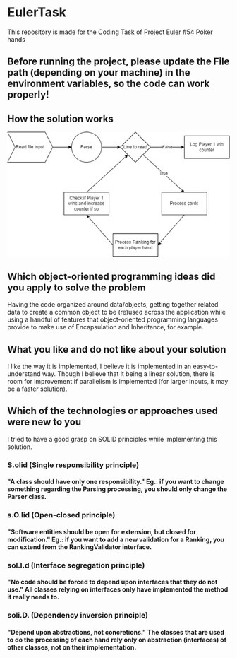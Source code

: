 # EulerTask
This repository is made for the Coding Task of Project Euler #54 Poker hands

## Before running the project, please update the File path (depending on your machine) in the environment variables, so the code can work properly!

## How the solution works

![how the solution works at a hight level](https://raw.githubusercontent.com/kimmorais/EulerTask/master/eulertask/images/flowchart_poker_drawio.jpg)

## Which object-oriented programming ideas did you apply to solve the problem

Having the code organized around data/objects, getting together related data to create a common object to be (re)used across the application while using a handful of features that object-oriented programming languages provide to make use of Encapsulation and Inheritance, for example.

## What you like and do not like about your solution

I like the way it is implemented, I believe it is implemented in an easy-to-understand way. Though I believe that it being a linear solution, there is room for improvement if parallelism is implemented (for larger inputs, it may be a faster solution).

## Which of the technologies or approaches used were new to you

I tried to have a good grasp on SOLID principles while implementing this solution.

### S.olid (Single responsibility principle)
#### "A class should have only one responsibility." Eg.: if you want to change something regarding the Parsing processing, you should only change the Parser class.

### s.O.lid (Open-closed principle)
#### "Software entities should be open for extension, but closed for modification." Eg.: if you want to add a new validation for a Ranking, you can extend from the RankingValidator interface.

### sol.I.d (Interface segregation principle)
#### "No code should be forced to depend upon interfaces that they do not use." All classes relying on interfaces only have implemented the method it really needs to.

### soli.D. (Dependency inversion principle)
#### "Depend upon abstractions, not concretions." The classes that are used to do the processing of each hand rely only on abstraction (interfaces) of other classes, not on their implementation.
